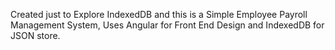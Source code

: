 Created just to Explore IndexedDB and this is a Simple Employee Payroll Management System, Uses Angular for Front End Design and IndexedDB for JSON store. 
